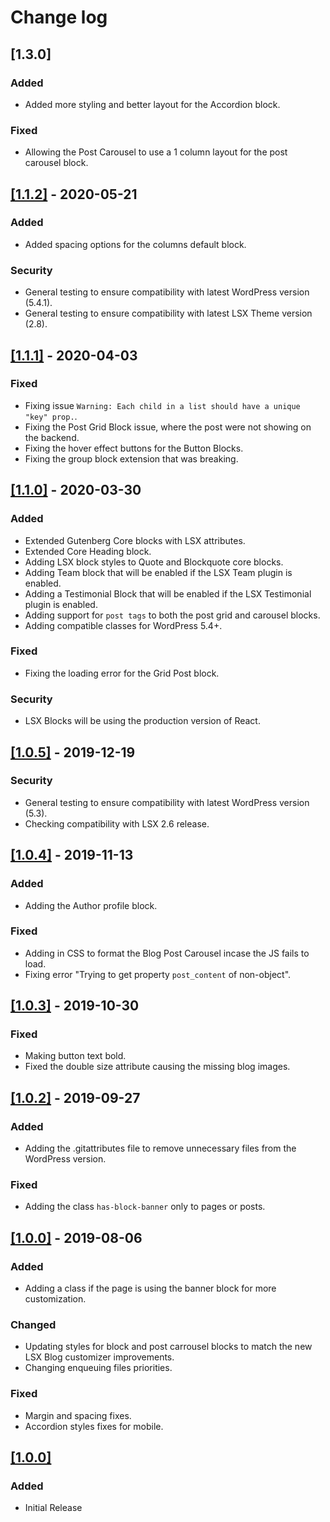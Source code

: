 # Change log

## [1.3.0]

### Added
- Added more styling and better layout for the Accordion block.

### Fixed
- Allowing the Post Carousel to use a 1 column layout for the post carousel block.

## [[1.1.2]](https://github.com/lightspeeddevelopment/lsx-blocks/releases/tag/1.1.2) - 2020-05-21

### Added
- Added spacing options for the columns default block.

### Security
- General testing to ensure compatibility with latest WordPress version (5.4.1).
- General testing to ensure compatibility with latest LSX Theme version (2.8).


## [[1.1.1]](https://github.com/lightspeeddevelopment/lsx-blocks/releases/tag/1.1.1) - 2020-04-03

### Fixed
- Fixing issue `Warning: Each child in a list should have a unique "key" prop.`.
- Fixing the Post Grid Block issue, where the post were not showing on the backend.
- Fixing the hover effect buttons for the Button Blocks.
- Fixing the group block extension that was breaking.


## [[1.1.0]](https://github.com/lightspeeddevelopment/lsx-blocks/releases/tag/1.1.0) - 2020-03-30

### Added
- Extended Gutenberg Core blocks with LSX attributes.
- Extended Core Heading block.
- Adding LSX block styles to Quote and Blockquote core blocks.
- Adding Team block that will be enabled if the LSX Team plugin is enabled.
- Adding a Testimonial Block that will be enabled if the LSX Testimonial plugin is enabled.
- Adding support for `post tags` to both the post grid and carousel blocks.
- Adding compatible classes for WordPress 5.4+.

### Fixed
- Fixing the loading error for the Grid Post block.

### Security
- LSX Blocks will be using the production version of React.


## [[1.0.5]](https://github.com/lightspeeddevelopment/lsx-blocks/releases/tag/1.0.5) - 2019-12-19

### Security
- General testing to ensure compatibility with latest WordPress version (5.3).
- Checking compatibility with LSX 2.6 release.


## [[1.0.4]](https://github.com/lightspeeddevelopment/lsx-blocks/releases/tag/1.0.4) - 2019-11-13
### Added
- Adding the Author profile block.

### Fixed
- Adding in CSS to format the Blog Post Carousel incase the JS fails to load.
- Fixing error "Trying to get property `post_content` of non-object".


## [[1.0.3]](https://github.com/lightspeeddevelopment/lsx-blocks/releases/tag/1.0.3) - 2019-10-30

### Fixed
- Making button text bold.
- Fixed the double size attribute causing the missing blog images.


## [[1.0.2]](https://github.com/lightspeeddevelopment/lsx-blocks/releases/tag/1.0.2) - 2019-09-27

### Added
- Adding the .gitattributes file to remove unnecessary files from the WordPress version.

### Fixed
- Adding the class `has-block-banner` only to pages or posts.


## [[1.0.0]](https://github.com/lightspeeddevelopment/lsx-blocks/releases/tag/1.0.1) - 2019-08-06

### Added
- Adding a class if the page is using the banner block for more customization.

### Changed
- Updating styles for block and post carrousel blocks to match the new LSX Blog customizer improvements.
- Changing enqueuing files priorities.

### Fixed
- Margin and spacing fixes.
- Accordion styles fixes for mobile.


## [[1.0.0]](https://github.com/lightspeeddevelopment/lsx-blocks/releases/tag/1.0.1)
### Added
- Initial Release
